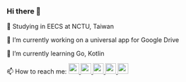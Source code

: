### Hi there 👋

:closed_book: Studying in EECS at NCTU, Taiwan

🔭 I’m currently working on a universal app for Google Drive

🌱 I’m currently learning Go, Kotlin

📫 How to reach me: 
<a href="https://www.facebook.com/profile.php?id=100000589183114"><img src="https://image.flaticon.com/icons/svg/1384/1384053.svg" width="24" height="24">
<a href="https://www.instagram.com/kiezhung/"><img src="https://image.flaticon.com/icons/svg/174/174855.svg" width="24" height="24">
<a href="https://twitter.com/ChangKieChung"><img src="https://image.flaticon.com/icons/svg/124/124021.svg" width="24" height="24">
<a href="https://www.linkedin.com/in/%E5%AE%B8%E6%84%B7-%E5%BC%B5-3975b6185/"><img src="https://image.flaticon.com/icons/svg/174/174857.svg" width="24" height="24">
<a href="https://github.com/kie4280/"><img src="https://image.flaticon.com/icons/svg/2111/2111425.svg" width="24" height="24">
